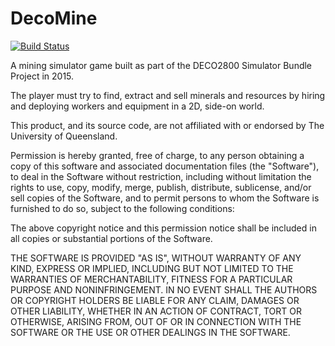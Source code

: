 # DecoMine   
[![Build Status](http://deco2800.uqcloud.net/jenkins/buildStatus/icon?job=Mine-OpenSource)](http://deco2800.uqcloud.net/jenkins/job/Mine-OpenSource/)

A mining simulator game built as part of the DECO2800 Simulator Bundle Project in 2015.

The player must try to find, extract and sell minerals and resources by hiring and deploying workers and equipment in a 2D, side-on world.

This product, and its source code, are not affiliated with or endorsed by The University of Queensland.

Permission is hereby granted, free of charge, to any person obtaining a copy of this software and associated documentation files (the "Software"), to deal in the Software without restriction, including without limitation the rights to use, copy, modify, merge, publish, distribute, sublicense, and/or sell copies of the Software, and to permit persons to whom the Software is furnished to do so, subject to the following conditions:

The above copyright notice and this permission notice shall be included in all copies or substantial portions of the Software.

THE SOFTWARE IS PROVIDED "AS IS", WITHOUT WARRANTY OF ANY KIND, EXPRESS OR IMPLIED, INCLUDING BUT NOT LIMITED TO THE WARRANTIES OF MERCHANTABILITY, FITNESS FOR A PARTICULAR PURPOSE AND NONINFRINGEMENT. IN NO EVENT SHALL THE AUTHORS OR COPYRIGHT HOLDERS BE LIABLE FOR ANY CLAIM, DAMAGES OR OTHER LIABILITY, WHETHER IN AN ACTION OF CONTRACT, TORT OR OTHERWISE, ARISING FROM, OUT OF OR IN CONNECTION WITH THE SOFTWARE OR THE USE OR OTHER DEALINGS IN THE SOFTWARE.

